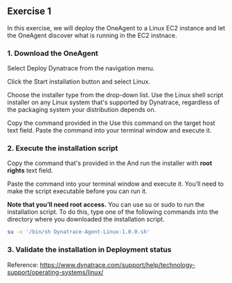 ## Exercise 1
In this exercise, we will deploy the OneAgent to a Linux EC2 instance and let the OneAgent discover what is running in the EC2 instnace.

### 1. Download the OneAgent

Select Deploy Dynatrace from the navigation menu.

Click the Start installation button and select Linux.

Choose the installer type from the drop-down list. Use the Linux shell script installer on any Linux system that's supported by Dynatrace, regardless of the packaging system your distribution depends on.

Copy the command provided in the Use this command on the target host text field. Paste the command into your terminal window and execute it.

### 2. Execute the installation script

Copy the command that's provided in the And run the installer with **root rights** text field.

Paste the command into your terminal window and execute it. You’ll need to make the script executable before you can run it.

**Note that you’ll need root access.**  You can use su or sudo to run the installation script. To do this, type one of the following commands into the directory where you downloaded the installation script.

```bash
su -c '/bin/sh Dynatrace-Agent-Linux-1.0.0.sh'
```

### 3. Validate the installation in Deployment status

Reference: https://www.dynatrace.com/support/help/technology-support/operating-systems/linux/
